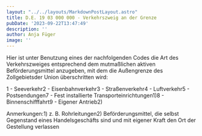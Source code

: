 ```yaml
---
layout: "../../layouts/MarkdownPostLayout.astro"
title: D.E. 19 03 000 000 - Verkehrszweig an der Grenze
pubDate: '2023-09-22T13:47:49'
description: ''
author: Anja Füger
image: ''
---
```


Hier ist unter Benutzung eines der nachfolgenden Codes die Art des Verkehrszweiges entsprechend dem mutmaßlichen aktiven Beförderungsmittel anzugeben, mit dem die Außengrenze des Zollgebietsder Union überschritten wird:

1 - Seeverkehr2 - Eisenbahnverkehr3 - Straßenverkehr4 - Luftverkehr5 - Postsendungen7 - Fest installierte Transporteinrichtungen1)8 - Binnenschifffahrt9 - Eigener Antrieb2)

Anmerkungen:1) z. B. Rohrleitungen2) Beförderungsmittel, die selbst Gegenstand eines Handelsgeschäfts sind und mit eigener Kraft den Ort der Gestellung verlassen